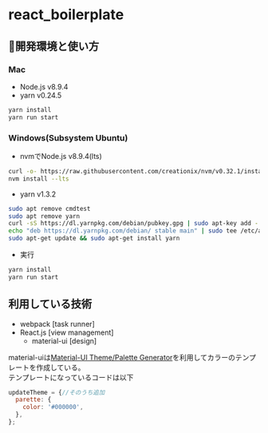 # react_boilerplate

## 開発環境と使い方
### Mac
- Node.js v8.9.4
- yarn v0.24.5

```bash
yarn install
yarn run start
```

### Windows(Subsystem Ubuntu)

- nvmでNode.js v8.9.4(lts)

```bash
curl -o- https://raw.githubusercontent.com/creationix/nvm/v0.32.1/install.sh | bash
nvm install --lts
```

- yarn v1.3.2

```bash
sudo apt remove cmdtest
sudo apt remove yarn
curl -sS https://dl.yarnpkg.com/debian/pubkey.gpg | sudo apt-key add -
echo "deb https://dl.yarnpkg.com/debian/ stable main" | sudo tee /etc/apt/sources.list.d/yarn.list
sudo apt-get update && sudo apt-get install yarn
```

- 実行

```bash
yarn install
yarn run start
```

## 利用している技術
- webpack [task runner]
- React.js [view management]
  - material-ui [design]

material-uiは[Material\-UI Theme/Palette Generator](https://cimdalli.github.io/mui-theme-generator/)を利用してカラーのテンプレートを作成している。  
テンプレートになっているコードは以下
```javascript
updateTheme = {//そのうち追加
  parette: {
    color: '#000000',
  },
};
```